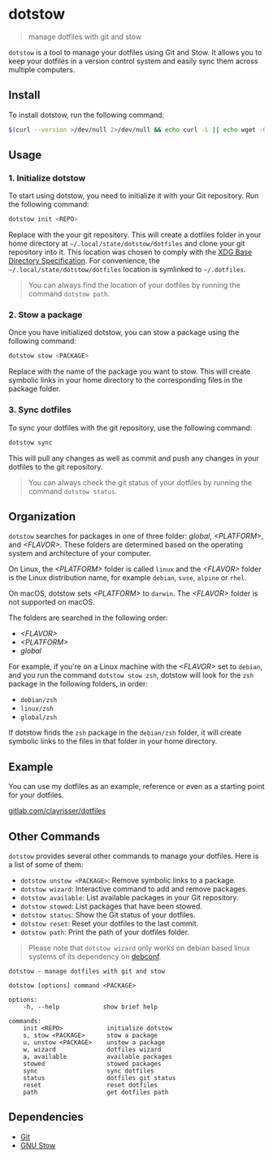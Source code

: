 # dotstow

> manage dotfiles with git and stow

`dotstow` is a tool to manage your dotfiles using Git and Stow.
It allows you to keep your dotfiles in a version control system
and easily sync them across multiple computers.

## Install

To install dotstow, run the following command:

```sh
$(curl --version >/dev/null 2>/dev/null && echo curl -L || echo wget -O-) https://gitlab.com/risserlabs/community/dotstow/-/raw/main/install.sh 2>/dev/null | sh
```

## Usage

### 1. Initialize dotstow

To start using dotstow, you need to initialize it with your Git repository. Run the following command:

```sh
dotstow init <REPO>
```

Replace <REPO> with the your git repository. This will create a dotfiles folder in your home
directory at `~/.local/state/dotstow/dotfiles` and clone your git repository into it.
This location was chosen to comply with the
[XDG Base Directory Specification](https://specifications.freedesktop.org/basedir-spec/basedir-spec-latest.html).
For convenience, the `~/.local/state/dotstow/dotfiles` location is symlinked to `~/.dotfiles`.

> You can always find the location of your dotfiles by running the command `dotstow path`.

### 2. Stow a package

Once you have initialized dotstow, you can stow a package using the following command:

```sh
dotstow stow <PACKAGE>
```

Replace <PACKAGE> with the name of the package you want to stow. This will create symbolic links in
your home directory to the corresponding files in the package folder.

### 3. Sync dotfiles

To sync your dotfiles with the git repository, use the following command:

```sh
dotstow sync
```

This will pull any changes as well as commit and push any changes in your dotfiles
to the git repository.

> You can always check the git status of your dotfiles by running the command `dotstow status`.

## Organization

`dotstow` searches for packages in one of three folder: _global_, _\<PLATFORM>_, and _\<FLAVOR>_. These folders are
determined based on the operating system and architecture of your computer.

On Linux, the _\<PLATFORM>_ folder is called `linux` and the _\<FLAVOR>_ folder is the Linux distribution name,
for example `debian`, `suse`, `alpine` or `rhel`.

On macOS, dotstow sets _\<PLATFORM>_ to `darwin`. The _\<FLAVOR>_ folder is not supported on macOS.

The folders are searched in the following order:

- _\<FLAVOR>_
- _\<PLATFORM>_
- _global_

For example, if you're on a Linux machine with the _\<FLAVOR>_ set to `debian`, and you run the command `dotstow stow zsh`,
dotstow will look for the `zsh` package in the following folders, in order:

- `debian/zsh`
- `linux/zsh`
- `global/zsh`

If dotstow finds the `zsh` package in the `debian/zsh` folder, it will create symbolic links to the
files in that folder in your home directory.

## Example

You can use my dotfiles as an example, reference or even as a starting point for your dotfiles.

[gitlab.com/clayrisser/dotfiles](https://gitlab.com/clayrisser/dotfiles.git)

## Other Commands

`dotstow` provides several other commands to manage your dotfiles. Here is a list of some of them:

- `dotstow unstow <PACKAGE>`: Remove symbolic links to a package.
- `dotstow wizard`: Interactive command to add and remove packages.
- `dotstow available`: List available packages in your Git repository.
- `dotstow stowed`: List packages that have been stowed.
- `dotstow status`: Show the Git status of your dotfiles.
- `dotstow reset`: Reset your dotfiles to the last commit.
- `dotstow path`: Print the path of your dotfiles folder.

> Please note that `dotstow wizard` only works on debian based linux systems of its
> dependency on [debconf](https://salsa.debian.org/pkg-debconf/debconf).

```
dotstow - manage dotfiles with git and stow

dotstow [options] command <PACKAGE>

options:
    -h, --help            show brief help

commands:
    init <REPO>            initialize dotstow
    s, stow <PACKAGE>      stow a package
    u, unstow <PACKAGE>    unstow a package
    w, wizard              dotfiles wizard
    a, available           available packages
    stowed                 stowed packages
    sync                   sync dotfiles
    status                 dotfiles git status
    reset                  reset dotfiles
    path                   get dotfiles path
```

## Dependencies

- [Git](https://git-scm.com)
- [GNU Stow](https://www.gnu.org/software/stow)
